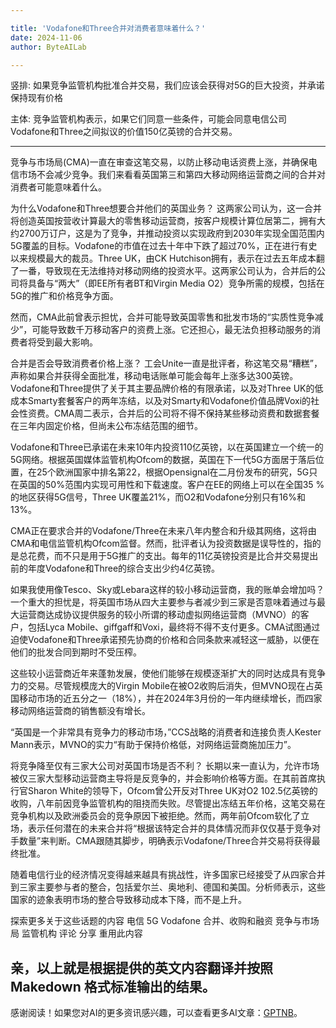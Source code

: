 ```yaml
---

title: 'Vodafone和Three合并对消费者意味着什么？'
date: 2024-11-06
author: ByteAILab

---
```


竖排: 如果竞争监管机构批准合并交易，我们应该会获得对5G的巨大投资，并承诺保持现有价格

主体: 竞争监管机构表示，如果它们同意一些条件，可能会同意电信公司Vodafone和Three之间拟议的价值150亿英镑的合并交易。

---
竞争与市场局(CMA)一直在审查这笔交易，以防止移动电话资费上涨，并确保电信市场不会减少竞争。我们来看看英国第三和第四大移动网络运营商之间的合并对消费者可能意味着什么。

为什么Vodafone和Three想要合并他们的英国业务？
这两家公司认为，这一合并将创造英国按营收计算最大的零售移动运营商，按客户规模计算位居第二，拥有大约2700万订户，这是为了竞争，并推动投资以实现政府到2030年实现全国范围内5G覆盖的目标。Vodafone的市值在过去十年中下跌了超过70%，正在进行有史以来规模最大的裁员。Three UK，由CK Hutchison拥有，表示在过去五年成本翻了一番，导致现在无法维持对移动网络的投资水平。这两家公司认为，合并后的公司将具备与“两大”（即EE所有者BT和Virgin Media O2）竞争所需的规模，包括在5G的推广和价格竞争方面。

然而，CMA此前曾表示担忧，合并可能导致英国零售和批发市场的“实质性竞争减少”，可能导致数千万移动客户的资费上涨。它还担心，最无法负担移动服务的消费者将受到最大影响。

合并是否会导致消费者价格上涨？
工会Unite一直是批评者，称这笔交易“糟糕”，声称如果合并获得全面批准，移动电话账单可能会每年上涨多达300英镑。Vodafone和Three提供了关于其主要品牌价格的有限承诺，以及对Three UK的低成本Smarty套餐客户的两年冻结，以及对Smarty和Vodafone价值品牌Voxi的社会性资费。CMA周二表示，合并后的公司将不得不保持某些移动资费和数据套餐在三年内固定价格，但尚未公布冻结范围的细节。

Vodafone和Three已承诺在未来10年内投资110亿英镑，以在英国建立一个统一的5G网络。根据英国媒体监管机构Ofcom的数据，英国在下一代5G方面居于落后位置，在25个欧洲国家中排名第22，根据Opensignal在二月份发布的研究，5G只在英国的50%范围内实现可用性和下载速度。客户在EE的网络上可以在全国35 %的地区获得5G信号，Three UK覆盖21%，而O2和Vodafone分别只有16%和13%。

CMA正在要求合并的Vodafone/Three在未来八年内整合和升级其网络，这将由CMA和电信监管机构Ofcom监督。然而，批评者认为投资数据是误导性的，指的是总花费，而不只是用于5G推广的支出。每年的11亿英镑投资是比合并交易提出前的年度Vodafone和Three的综合支出少约4亿英镑。

如果我使用像Tesco、Sky或Lebara这样的较小移动运营商，我的账单会增加吗？
一个重大的担忧是，将英国市场从四大主要参与者减少到三家是否意味着通过与最大运营商达成协议提供服务的较小所谓的移动虚拟网络运营商（MVNO）的客户，包括Lyca Mobile、giffgaff和Voxi，最终将不得不支付更多。CMA试图通过迫使Vodafone和Three承诺预先协商的价格和合同条款来减轻这一威胁，以便在他们的批发合同到期时不受压榨。

这些较小运营商近年来蓬勃发展，使他们能够在规模逐渐扩大的同时达成具有竞争力的交易。尽管规模庞大的Virgin Mobile在被O2收购后消失，但MVNO现在占英国移动市场的近五分之一（18%），并在2024年3月份的一年内继续增长，而四家移动网络运营商的销售额没有增长。

“英国是一个非常具有竞争力的移动市场，”CCS战略的消费者和连接负责人Kester Mann表示，MVNO的实力“有助于保持价格低，对网络运营商施加压力”。

将竞争降至仅有三家大公司对英国市场是否不利？
长期以来一直认为，允许市场被仅三家大型移动运营商主导将是反竞争的，并会影响价格等方面。在其前首席执行官Sharon White的领导下，Ofcom曾公开反对Three UK对O2 102.5亿英镑的收购，八年前因竞争监管机构的阻挠而失败。尽管提出冻结五年价格，这笔交易在竞争机构以及欧洲委员会的竞争原因下被拒绝。然而，两年前Ofcom软化了立场，表示任何潜在的未来合并将“根据该特定合并的具体情况而非仅仅基于竞争对手数量”来判断。CMA跟随其脚步，明确表示Vodafone/Three合并交易将获得最终批准。

随着电信行业的经济情况变得越来越具有挑战性，许多国家已经接受了从四家合并到三家主要参与者的整合，包括爱尔兰、奥地利、德国和美国。分析师表示，这些国家的迹象表明市场的整合导致移动成本下降，而不是上升。

探索更多关于这些话题的内容
电信
5G
Vodafone
合并、收购和融资
竞争与市场局
监管机构
评论
分享
重用此内容

亲，以上就是根据提供的英文内容翻译并按照 Makedown 格式标准输出的结果。
---
感谢阅读！如果您对AI的更多资讯感兴趣，可以查看更多AI文章：[GPTNB](https://gptnb.com)。